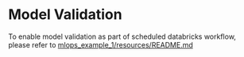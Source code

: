 # Model Validation
To enable model validation as part of scheduled databricks workflow, please refer to [mlops_example_1/resources/README.md](../resources/README.md)
